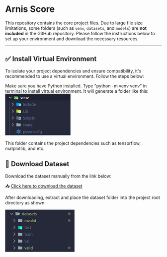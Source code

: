 # Arnis Score

This repository contains the core project files. Due to large file size limitations, some folders (such as `venv`, `datasets`, and `models`) are **not included** in the GitHub repository. Please follow the instructions below to set up your environment and download the necessary resources.

---

## ✅ Install Virtual Environment

To isolate your project dependencies and ensure compatibility, it's recommended to use a virtual environment. Follow the steps below:

Make sure you have Python installed. Type "python -m venv venv" in terminal to install virtual environment. It will generate a folder like this:
![venv folder](images/venv.png)

This folder contains the project dependencies such as tensorflow, matplotlib, and etc.


## 📁 Download Dataset

Download the dataset manually from the link below:

📥 [Click here to download the dataset](https://drive.google.com/drive/folders/1CAuES_XsapAbSjg2op5Imr8i3q1P2rVJ)

After downloading, extract and place the dataset folder into the project root directory as shown:

![dataset folder](images/dataset.png)






